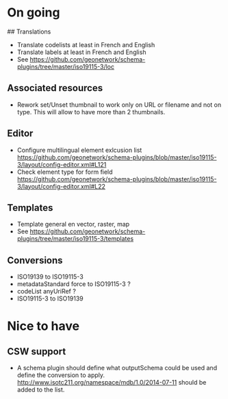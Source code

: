 # On going

## Translations

* Translate codelists at least in French and English
* Translate labels at least in French and English
* See https://github.com/geonetwork/schema-plugins/tree/master/iso19115-3/loc

## Associated resources

* Rework set/Unset thumbnail to work only on URL or filename and not on type. This will allow to have more than 2 thumbnails.

## Editor

* Configure multilingual element exlcusion list https://github.com/geonetwork/schema-plugins/blob/master/iso19115-3/layout/config-editor.xml#L121
* Check element type for form field https://github.com/geonetwork/schema-plugins/blob/master/iso19115-3/layout/config-editor.xml#L22

## Templates

* Template general en vector, raster, map
* See https://github.com/geonetwork/schema-plugins/tree/master/iso19115-3/templates

## Conversions

* ISO19139 to ISO19115-3
 * metadataStandard force to ISO19115-3 ?
 * codeList anyUriRef ?
* ISO19115-3 to ISO19139


# Nice to have

## CSW support

* A schema plugin should define what outputSchema could be used and define the conversion to apply. http://www.isotc211.org/namespace/mdb/1.0/2014-07-11 should be added to the list.

